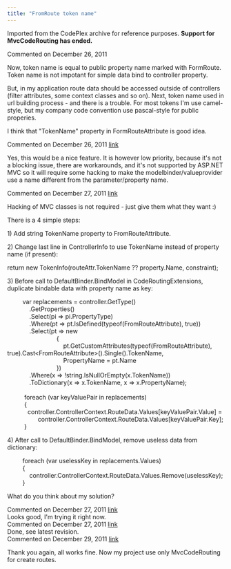 ```yaml
---
title: "FromRoute token name"
---
```

<div class="note">
   <p>
      Imported from the CodePlex archive for reference purposes. <b>Support for MvcCodeRouting has ended.</b></p>
</div>
<div id="post717155" class="discussion-comment op">
   <div class="discussion-header">Commented on 
      <time datetime="2011-12-26T03:46:42.707-08:00" title="2011-12-26T03:46:42.707-08:00">December 26, 2011</time>
   </div>
   <div class="discussion-message">
<p>Now, token name is equal to public property name marked with FormRoute. Token name is not impotant for simple data bind to controller property.</p>
<p>But, in my application route data should be accessed outside of controllers (filter attributes, some context classes and so on). Next, token name used in url building process - and there is a trouble. For most tokens I'm use camel-style, but my company code
 convention use pascal-style for public properies.</p>
<p>I think that &quot;TokenName&quot; property in FormRouteAttribute is good idea.</p>
</div>
</div>
<div id="post717283" class="discussion-comment">
   <div class="discussion-header">Commented on 
      <time datetime="2011-12-26T16:24:10.007-08:00" title="2011-12-26T16:24:10.007-08:00">December 26, 2011</time> <a href="#post717283" class="post-link">link</a></div>
   <div class="discussion-message"><p>Yes, this would be a nice feature. It is however low priority, because it's not a blocking issue, there are workarounds, and it's not supported by ASP.NET MVC so it will require some hacking to make the modelbinder/valueprovider use a name different from the parameter/property name.</p></div>
</div>
<div id="post717394" class="discussion-comment">
   <div class="discussion-header">Commented on 
      <time datetime="2011-12-27T02:53:57.58-08:00" title="2011-12-27T02:53:57.58-08:00">December 27, 2011</time> <a href="#post717394" class="post-link">link</a></div>
   <div class="discussion-message"><p>Hacking of MVC classes is not required - just give them what they want :)</p>
<p>There is a 4 simple steps:</p>
<p>1) Add string TokenName property to FromRouteAttribute.</p>
<p>2) Change last line in ControllerInfo to use TokenName instead of property name (if present):</p>
<p>return new TokenInfo(routeAttr.TokenName ?? property.Name, constraint);</p>
<p>3) Before call to DefaultBinder.BindModel in CodeRoutingExtensions, duplicate bindable data with property name as key:</p>
<p>&nbsp;&nbsp;&nbsp; &nbsp;&nbsp;&nbsp;&nbsp; var replacements = controller.GetType()<br />&nbsp;&nbsp;&nbsp; &nbsp;&nbsp;&nbsp; &nbsp;&nbsp;&nbsp; &nbsp;.GetProperties()<br />&nbsp;&nbsp;&nbsp; &nbsp;&nbsp;&nbsp; &nbsp;&nbsp;&nbsp; &nbsp;.Select(pi =&gt; pi.PropertyType)<br />&nbsp;&nbsp;&nbsp; &nbsp;&nbsp;&nbsp; &nbsp;&nbsp;&nbsp; &nbsp;.Where(pt =&gt; pt.IsDefined(typeof(FromRouteAttribute), true))<br />&nbsp;&nbsp;&nbsp; &nbsp;&nbsp;&nbsp; &nbsp;&nbsp;&nbsp; &nbsp;.Select(pt =&gt; new<br />&nbsp;&nbsp;&nbsp; &nbsp;&nbsp;&nbsp; &nbsp;&nbsp;&nbsp; &nbsp;&nbsp;&nbsp; &nbsp;&nbsp;&nbsp; &nbsp;&nbsp;&nbsp; &nbsp;&nbsp;&nbsp; &nbsp;{<br />&nbsp;&nbsp;&nbsp; &nbsp;&nbsp;&nbsp; &nbsp;&nbsp;&nbsp; &nbsp;&nbsp;&nbsp; &nbsp;&nbsp;&nbsp; &nbsp;&nbsp;&nbsp; &nbsp;&nbsp;&nbsp; &nbsp;&nbsp;&nbsp; &nbsp;pt.GetCustomAttributes(typeof(FromRouteAttribute), true).Cast&lt;FromRouteAttribute&gt;().Single().TokenName,<br />&nbsp;&nbsp;&nbsp; &nbsp;&nbsp;&nbsp; &nbsp;&nbsp;&nbsp; &nbsp;&nbsp;&nbsp; &nbsp;&nbsp;&nbsp; &nbsp;&nbsp;&nbsp; &nbsp;&nbsp;&nbsp; &nbsp;&nbsp;&nbsp; &nbsp;PropertyName = pt.Name<br />&nbsp;&nbsp;&nbsp; &nbsp;&nbsp;&nbsp; &nbsp;&nbsp;&nbsp; &nbsp;&nbsp;&nbsp; &nbsp;&nbsp;&nbsp; &nbsp;&nbsp;&nbsp; &nbsp;&nbsp;&nbsp; &nbsp;})<br />&nbsp;&nbsp;&nbsp; &nbsp;&nbsp;&nbsp; &nbsp;&nbsp;&nbsp; &nbsp;.Where(x =&gt; !string.IsNullOrEmpty(x.TokenName))<br />&nbsp;&nbsp;&nbsp; &nbsp;&nbsp;&nbsp; &nbsp;&nbsp;&nbsp; &nbsp;.ToDictionary(x =&gt; x.TokenName, x =&gt; x.PropertyName);<br /><br />&nbsp;&nbsp;&nbsp;&nbsp;&nbsp; &nbsp;&nbsp;&nbsp; foreach (var keyValuePair in replacements)<br />&nbsp;&nbsp;&nbsp;&nbsp;&nbsp; &nbsp;&nbsp;&nbsp; {<br />&nbsp;&nbsp;&nbsp; &nbsp;&nbsp;&nbsp; &nbsp;&nbsp;&nbsp; controller.ControllerContext.RouteData.Values[keyValuePair.Value] =<br />&nbsp;&nbsp;&nbsp;&nbsp;&nbsp; &nbsp;&nbsp;&nbsp; &nbsp;&nbsp;&nbsp; &nbsp;&nbsp;&nbsp; controller.ControllerContext.RouteData.Values[keyValuePair.Key];<br />&nbsp;&nbsp;&nbsp;&nbsp;&nbsp; &nbsp;&nbsp;&nbsp; }</p>
<p>4) After call to DefaultBinder.BindModel, remove useless data from dictionary:</p>
<p>&nbsp;&nbsp;&nbsp; &nbsp;&nbsp;&nbsp;&nbsp; foreach (var uselessKey in replacements.Values)<br />&nbsp;&nbsp;&nbsp; &nbsp;&nbsp;&nbsp; &nbsp;{<br />&nbsp;&nbsp;&nbsp; &nbsp;&nbsp;&nbsp; &nbsp;&nbsp;&nbsp; &nbsp;controller.ControllerContext.RouteData.Values.Remove(uselessKey);<br />&nbsp;&nbsp;&nbsp; &nbsp;&nbsp;&nbsp; &nbsp;}</p>
<p>What do you think about my solution?</p></div>
</div>
<div id="post717552" class="discussion-comment">
   <div class="discussion-header">Commented on 
      <time datetime="2011-12-27T13:09:53.34-08:00" title="2011-12-27T13:09:53.34-08:00">December 27, 2011</time> <a href="#post717552" class="post-link">link</a></div>
   <div class="discussion-message">Looks good, I'm trying it right now.</div>
</div>
<div id="post717712" class="discussion-comment">
   <div class="discussion-header">Commented on 
      <time datetime="2011-12-27T20:41:23.087-08:00" title="2011-12-27T20:41:23.087-08:00">December 27, 2011</time> <a href="#post717712" class="post-link">link</a></div>
   <div class="discussion-message">Done, see latest revision.</div>
</div>
<div id="post718327" class="discussion-comment">
   <div class="discussion-header">Commented on 
      <time datetime="2011-12-29T07:49:31.787-08:00" title="2011-12-29T07:49:31.787-08:00">December 29, 2011</time> <a href="#post718327" class="post-link">link</a></div>
   <div class="discussion-message"><p>Thank you again, all works fine. Now my project use only MvcCodeRouting for create routes.</p></div>
</div>